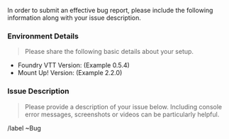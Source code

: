 In order to submit an effective bug report, please include the following information along with your issue description.

### Environment Details

> Please share the following basic details about your setup.

* Foundry VTT Version: (Example 0.5.4)
* Mount Up! Version: (Example 2.2.0)

### Issue Description

> Please provide a description of your issue below. Including console error messages, screenshots or videos can be particularly helpful.

/label ~Bug

